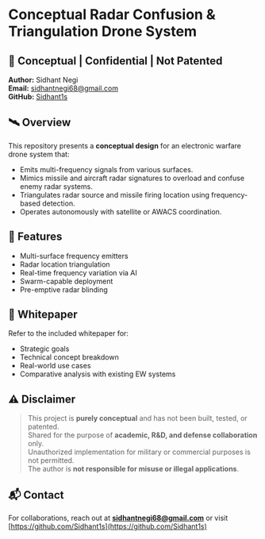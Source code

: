 # Conceptual Radar Confusion & Triangulation Drone System

## 🚨 Conceptual | Confidential | Not Patented

**Author:** Sidhant Negi  
**Email:** sidhantnegi68@gmail.com  
**GitHub:** [Sidhant1s](https://github.com/Sidhant1s)

## 🛰️ Overview

This repository presents a **conceptual design** for an electronic warfare drone system that:

- Emits multi-frequency signals from various surfaces.
- Mimics missile and aircraft radar signatures to overload and confuse enemy radar systems.
- Triangulates radar source and missile firing location using frequency-based detection.
- Operates autonomously with satellite or AWACS coordination.

## 📌 Features

- Multi-surface frequency emitters  
- Radar location triangulation  
- Real-time frequency variation via AI  
- Swarm-capable deployment  
- Pre-emptive radar blinding

## 📄 Whitepaper

Refer to the included whitepaper for:

- Strategic goals
- Technical concept breakdown
- Real-world use cases
- Comparative analysis with existing EW systems

## ⚠️ Disclaimer

> This project is **purely conceptual** and has not been built, tested, or patented.  
> Shared for the purpose of **academic, R&D, and defense collaboration** only.  
> Unauthorized implementation for military or commercial purposes is not permitted.  
> The author is **not responsible for misuse or illegal applications**.

## 📬 Contact

For collaborations, reach out at **sidhantnegi68@gmail.com** or visit [https://github.com/Sidhant1s](https://github.com/Sidhant1s)
